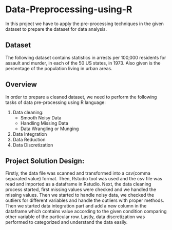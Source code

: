 # Data-Preprocessing-using-R
In this project we have to apply the pre-processing techniques in the given dataset to prepare the dataset for data analysis.

## Dataset
The following dataset contains statistics in arrests per 100,000 residents for assault and murder, in each of the 50 US states, in 1973. Also given is the percentage of the population living in urban areas. 

## Overview
In order to prepare a cleaned dataset, we need to perform the following tasks of data pre-processing using R language:
1. Data cleaning:
   * Smooth Noisy Data
   * Handling Missing Data
   * Data Wrangling or Munging
2. Data Integration
3. Data Reduction
4. Data Discretization

## Project Solution Design: 
Firstly, the data file was scanned and transformed into a csv(comma separated value) format. Then, Rstudio tool was used and the csv file was read and imported as a dataframe in Rstudio. Next, the data cleaning process started, first missing values were checked and we handled the missing values. Then we started to handle noisy data, we checked the outliers for different variables and handle the outliers with proper methods. Then we started data integration part and add a new column in the dataframe which contains value according to the given condition comparing other variable of the particular row. Lastly, data discretization was performed to categorized and understand the data easily. 
